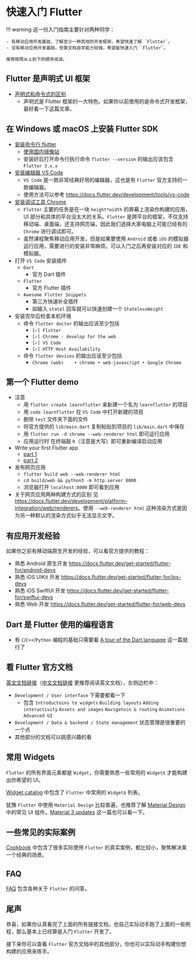 # 快速入门 Flutter

!!! warning
    这一份入门指南主要针对两种同学：

    - 有移动应用开发基础，了解至少一种其他的开发框架，希望快速了解 `Flutter`。
    - 没有移动应用开发基础，但靠文档自学能力较强，希望能快速入门 `Flutter`。

    推荐按照从上到下的顺序阅读。

## Flutter 是声明式 UI 框架

- [声明式和命令式的区别](https://docs.flutter.dev/get-started/flutter-for/declarative)
    - 声明式是 Flutter 框架的一大特色。如果你以前使用的是命令式开发框架，最好看一下这篇文章。

## 在 Windows 或 macOS 上安装 Flutter SDK

- [安装命令行 flutter](https://docs.flutter.dev/get-started/install)
    - [使用国内镜像站](https://docs.flutter.dev/community/china)
    - 安装好后打开命令行执行命令 `flutter --version` 的输出应该包含 `Flutter 3.x.x`
- [安装编辑器 VS Code](https://code.visualstudio.com)
    - `VS Code` 是一款非常经典好用的编辑器，这也是有 `Flutter` 官方支持的一款编辑器。
    - 使用方法可以参考 <https://docs.flutter.dev/development/tools/vs-code>
- [安装调试工具 Chrome](https://www.google.com/chrome/)
    - `Flutter` 主要的任务是在一块 `height*width` 的屏幕上渲染你构建的应用，UI 部分和具体的平台没太大的关系。`Flutter` 是跨平台的框架，不仅支持移动端、桌面端，还支持网页端，因此我们选择大家电脑上可能已经有的 `Chrome` 进行调试即可。
    - 虽然课程聚焦移动应用开发，但是如果要使用 `Android` 或者 `iOS` 的模拟器运行应用，需要进行的安装非常麻烦。可以入门之后再安装对应的 `IDE` 和模拟器。
- 打开 `VS Code` 安装插件
    - `Dart`
        - 官方 Dart 插件
    - `Flutter`
        - 官方 Flutter 插件
    - `Awesome Flutter Snippets`
        - 第三方快速补全插件
        - 如输入 `statel` 回车就可以快速创建一个 `StatelessWeight`
- 安装完毕后检查本机环境
    - 命令 `flutter doctor` 的输出应该至少包括
        - `[✓] Flutter`
        - `[✓] Chrome - develop for the web`
        - `[✓] VS Code`
        - `[✓] HTTP Host Availability`
    - 命令 `flutter devices` 的输出应该至少包括
        - `Chrome (web)    • chrome • web-javascript • Google Chrome`

## 第一个 Flutter demo

- 注意
    - 用 `flutter create learnflutter` 来新建一个名为 `learnflutter` 的项目
    - 用 `code learnflutter` 在 `VS Code` 中打开新建的项目
    - 删除 `test` 文件夹下面的文件
    - 将官方提供的 `lib/main.dart` 复制粘贴到项目的 `lib/main.dart` 中保存
    - 用 `flutter run -d chrome --web-renderer html` 即可运行应用
    - 应用运行时  在终端敲 `R`（注意是大写）即可重新编译启动应用
- Write your first Flutter app
    - [part 1](https://docs.flutter.dev/get-started/codelab)
    - [part 2](https://codelabs.developers.google.com/codelabs/first-flutter-app-pt2)
- 发布网页应用
    - `flutter build web --web-renderer html`
    - `cd build/web && python3 -m http.server 8000`
    - 浏览器打开 `localhost:8000` 即可看到应用
- 关于网页应用两种构建方式的区别  见<https://docs.flutter.dev/development/platform-integration/web/renderers>。使用 `--web-renderer html` 这种渲染方式是因为另一种默认的渲染方式似乎无法显示文字。

## 有应用开发经验

如果你之前有移动端原生开发的经验，可以看官方提供的教程：

- 熟悉 Android 原生开发 <https://docs.flutter.dev/get-started/flutter-for/android-devs>
- 熟悉 iOS UIKit 开发 <https://docs.flutter.dev/get-started/flutter-for/ios-devs>
- 熟悉 iOS SwiftUI 开发 <https://docs.flutter.dev/get-started/flutter-for/swiftui-devs>
- 熟悉 Web 开发 <https://docs.flutter.dev/get-started/flutter-for/web-devs>

## Dart 是 Flutter 使用的编程语言

- 有 `C`/`C++`/`Python` 编程的基础只需要看 [A tour of the Dart language](https://dart.dev/guides/language/language-tour) 这一篇就行了

## 看 Flutter 官方文档

[英文文档链接](https://docs.flutter.dev)（[中文文档链接](https://flutter.cn/docs) 更推荐阅读英文文档），左侧边栏中：

- `Development / User interface` 下需要都看一下
    - 包含 `Introductoins to widgets` `Building layouts` `Adding interactivity` `Assets and images` `Navigatoin & routing` `Animations` `Advanced UI`
- `Development / Data & backend / State management` 状态管理是很重要的一个点
- 其他部分的文档可以挑感兴趣的看

## 常用 Widgets

`Flutter` 的所有界面元素都是 `Widget`，你需要熟悉一些常用的 `Widget`s 才能构建出你希望的 UI。

[Widget catalog](https://docs.flutter.dev/development/ui/widgets) 中包含了 `Flutter` 中常用的 `Widget`s 列表。

犹豫 `Flutter` 中使用 `Material Design` 比较普遍，也推荐了解 [Material Design](https://m3.material.io/components) 中的常见 UI 组件。[Material 3 updates](https://docs.flutter.dev/development/ui/material3-updates) 这一篇也可以看一下。

## 一些常见的实际案例

[Cookbook](https://docs.flutter.dev/cookbook) 中包含了很多实际使用 `Flutter` 的真实案例，都比较小，聚焦解决某一个经典的场景。

## FAQ

[FAQ](https://docs.flutter.dev/resources/faq) 包含各种关于 `Flutter` 的问答。

## 尾声

恭喜，如果你认真看完了上面的所有链接文档，也自己实际动手跑了上面的一些例程，那么基本上已经算是入门 `Flutter` 开发了。

接下来你可以查看 `Flutter` 官方文档中的其他部分，你也可以实际动手构建你想构建的应用来练手。
